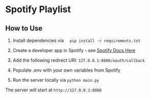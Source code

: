 # Spotify Playlist

## How to Use


1. Install dependencies via `  pip install -r requirements.txt`

2. Create a developer app in Spotify - see [Spotify Docs Here](https://developer.spotify.com/documentation/web-api/tutorials/getting-started)

3. Add the following redirect URI: `127.0.0.1:8080/oauth/callback`

4. Populate .env with your own variables from Spotify   

5. Run the server locally via `python main.py`

The server will start at `http://127.0.0.1:8080`